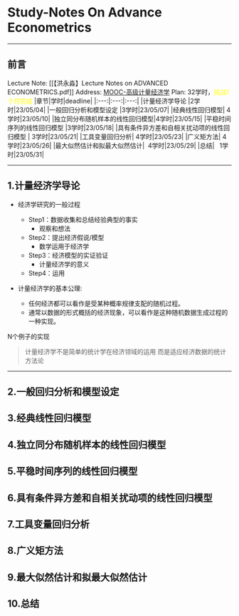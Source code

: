 # Study-Notes On Advance Econometrics


---
## 前言
Lecture Note: [[【洪永淼】Lecture Notes on ADVANCED ECONOMETRICS.pdf]]
Address: [MOOC-高级计量经济学](https://www.icourse163.org/course/XMU-1002606048?tid=1002790102)
Plan: 32学时，<font color="yellow">挑战1个月完成</font>
|章节|学时|deadline|
|:---:|:---:|:---:|
|计量经济学导论       |2学时|23/05/04|
|一般回归分析和模型设定 |3学时|23/05/07|
|经典线性回归模型| 4学时|23/05/10|
|独立同分布随机样本的线性回归模型|4学时|23/05/15|
|平稳时间序列的线性回归模型 |3学时|23/05/18|
|具有条件异方差和自相关扰动项的线性回归模型 | 3学时|23/05/21|
|工具变量回归分析| 4学时|23/05/23|
|广义矩方法| 4学时|23/05/26|
|最大似然估计和拟最大似然估计|  4学时|23/05/29|
|总结|    1学时|23/05/31|


---
## 1.计量经济学导论

- 经济学研究的一般过程
	- Step1：数据收集和总结经验典型的事实
		- 观察和想法
	- Step2：提出经济假说/模型
		- 数学运用于经济学
	- Step3：经济模型的实证验证
		- 计量经济学的意义
	- Step4：运用

- 计量经济学的基本公理:
	- 任何经济都可以看作是受某种概率规律支配的随机过程。
	- 通常以数据的形式概括的经济现象，可以看作是这种随机数据生成过程的一种实现。

N个例子的实现

> 计量经济学不是简单的统计学在经济领域的运用
> 而是适应经济数据的统计方法论

---
## 2.一般回归分析和模型设定






## 3.经典线性回归模型

## 4.独立同分布随机样本的线性回归模型

## 5.平稳时间序列的线性回归模型

## 6.具有条件异方差和自相关扰动项的线性回归模型

## 7.工具变量回归分析

## 8.广义矩方法

## 9.最大似然估计和拟最大似然估计

## 10.总结